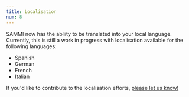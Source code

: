 ```yaml
---
title: Localisation
num: 8
---
```


SAMMI now has the abliity to be translated into your local language. Currently, this is still a work in progress with localisation available for the following languages:
- Spanish
- German
- French
- Italian

If you'd like to contribute to the localisation efforts, [please let us know!](mailto:sammi.solutions@gmail.com)

